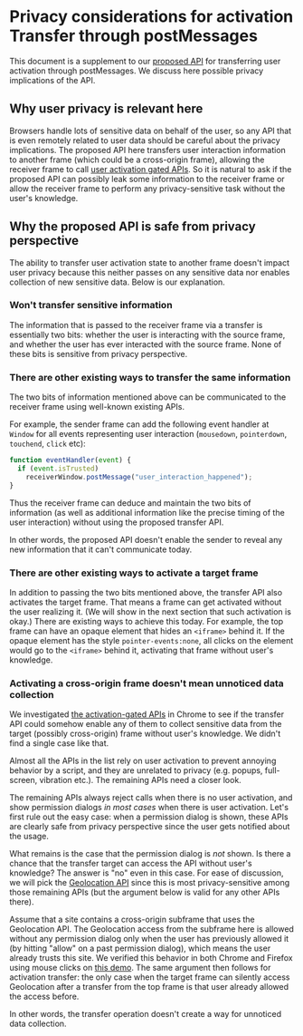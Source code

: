 # Privacy considerations for activation Transfer through postMessages

This document is a supplement to our [proposed
API](https://mustaqahmed.github.io/user-activation-v2) for transferring user
activation through postMessages.  We discuss here possible privacy implications
of the API.


## Why user privacy is relevant here

Browsers handle lots of sensitive data on behalf of the user, so any API that is
even remotely related to user data should be careful about the privacy
implications.  The proposed API here transfers user interaction information to
another frame (which could be a cross-origin frame), allowing the receiver frame
to call [user activation gated
APIs](https://mustaqahmed.github.io/user-activation-v2/#classifying-user-activation-gated-apis).
So it is natural to ask if the proposed API can possibly leak some information
to the receiver frame or allow the receiver frame to perform any
privacy-sensitive task without the user's knowledge.


## Why the proposed API is safe from privacy perspective

The ability to transfer user activation state to another frame doesn't impact
user privacy because this neither passes on any sensitive data nor enables
collection of new sensitive data.  Below is our explanation.

### Won't transfer sensitive information

The information that is passed to the receiver frame via a transfer is
essentially two bits: whether the user is interacting with the source frame, and
whether the user has ever interacted with the source frame.  None of these bits
is sensitive from privacy perspective.


### There are other existing ways to transfer the same information

The two bits of information mentioned above can be communicated to the receiver
frame using well-known existing APIs.

For example, the sender frame can add the
following event handler at `Window` for all events representing user interaction
(`mousedown`, `pointerdown`, `touchend`, `click` etc):

```javascript
function eventHandler(event) {
  if (event.isTrusted)
    receiverWindow.postMessage("user_interaction_happened");
}
```

Thus the receiver frame can deduce and maintain the two bits of information (as
well as additional information like the precise timing of the user interaction)
without using the proposed transfer API.

In other words, the proposed API doesn't enable the sender to reveal any new
information that it can't communicate today.


### There are other existing ways to activate a target frame

In addition to passing the two bits mentioned above, the transfer API also
activates the target frame.  That means a frame can get activated without the
user realizing it.  (We will show in the next section that such activation is
okay.)  There are existing ways to achieve this today.  For example, the top
frame can have an opaque element that hides an `<iframe>` behind it.  If the
opaque element has the style `pointer-events:none`, all clicks on the element
would go to the `<iframe>` behind it, activating that frame without user's
knowledge.


### Activating a cross-origin frame doesn't mean unnoticed data collection

We investigated [the activation-gated
APIs](https://docs.google.com/document/d/1mcxB5J_u370juJhSsmK0XQONG2CIE3mvu827O-Knw_Y)
in Chrome to see if the transfer API could somehow enable any of them to collect
sensitive data from the target (possibly cross-origin) frame without user's
knowledge.  We didn't find a single case like that.

Almost all the APIs in the list rely on user activation to prevent annoying
behavior by a script, and they are unrelated to privacy (e.g. popups,
full-screen, vibration etc.).  The remaining APIs need a closer look.

The remaining APIs always reject calls when there is no user activation, and
show permission dialogs _in most cases_ when there is user activation.  Let's
first rule out the easy case: when a permission dialog is shown, these APIs are
clearly safe from privacy perspective since the user gets notified about the
usage.

What remains is the case that the permission dialog is _not_ shown.  Is there a
chance that the transfer target can access the API without user's knowledge?
The answer is "no" even in this case.  For ease of discussion, we will pick the
[Geolocation
API](https://developer.mozilla.org/en-US/docs/Web/API/Geolocation_API) since
this is most privacy-sensitive among those remaining APIs (but the argument
below is valid for any other APIs there).

Assume that a site contains a cross-origin subframe that uses the Geolocation
API.  The Geolocation access from the subframe here is allowed without any
permission dialog only when the user has previously allowed it (by hitting
"allow" on a past permission dialog), which means the user already trusts this
site.  We verified this behavior in both Chrome and Firefox using mouse clicks
on [this
demo](https://developer.mozilla.org/en-US/docs/Web/API/Geolocation_API#Live_Result).
The same argument then follows for activation transfer: the only case when the
target frame can silently access Geolocation after a transfer from the top frame
is that user already allowed the access before.

In other words, the transfer operation doesn't create a way for unnoticed data
collection.
